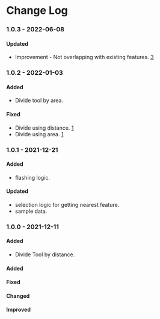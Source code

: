 # Change Log

### 1.0.3 - 2022-06-08

#### Updated

-   Improvement - Not overlapping with existing features. [3](https://github.com/3DGISKing/QGISEditTools/issues/3) 

### 1.0.2 - 2022-01-03

#### Added

-   Divide tool by area. 

#### Fixed

-   Divide using distance. [1](https://github.com/3DGISKing/QGISEditTools/issues/1)
-   Divide using area. [1](https://github.com/3DGISKing/QGISEditTools/issues/2)

### 1.0.1 - 2021-12-21

#### Added
-   flashing logic. 

#### Updated

-   selection logic for getting nearest feature.
-   sample data.


### 1.0.0 - 2021-12-11

#### Added

-   Divide Tool by distance.

#### Added

#### Fixed

#### Changed

#### Improved

